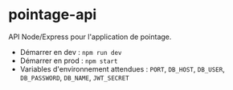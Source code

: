 # pointage-api

API Node/Express pour l'application de pointage.
- Démarrer en dev : `npm run dev`
- Démarrer en prod : `npm start`
- Variables d'environnement attendues : `PORT`, `DB_HOST`, `DB_USER`, `DB_PASSWORD`, `DB_NAME`, `JWT_SECRET`

